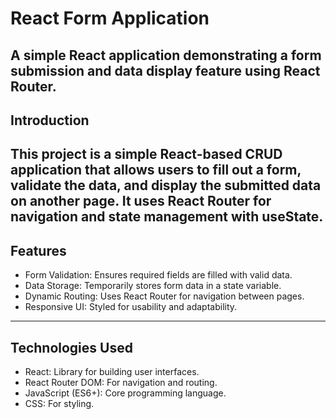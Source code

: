 # React Form Application
  A simple React application demonstrating a form submission and data display feature using React Router.
---
## Introduction
  This project is a simple React-based CRUD application that allows users to fill out a form, validate the data, and display the submitted data on another page. It uses React Router for 
  navigation and state management with useState.
---
## Features
  - Form Validation: Ensures required fields are filled with valid data.
  - Data Storage: Temporarily stores form data in a state variable.
  - Dynamic Routing: Uses React Router for navigation between pages.
  - Responsive UI: Styled for usability and adaptability.
---
## Technologies Used
  - React: Library for building user interfaces.
  - React Router DOM: For navigation and routing.
  - JavaScript (ES6+): Core programming language.
  - CSS: For styling.





